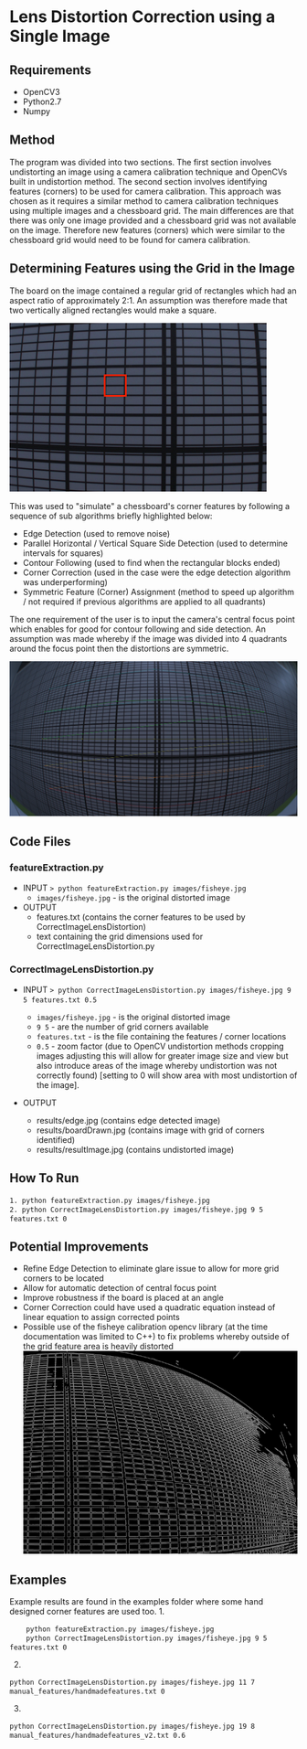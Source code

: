 # Lens Distortion Correction using a Single Image

## Requirements

- OpenCV3
- Python2.7
- Numpy

## Method

The program was divided into two sections. The first section involves undistorting an image using a camera calibration technique and OpenCVs built in undistortion method. The second section involves identifying features (corners) to be used for camera calibration.
This approach was chosen as it requires a similar method to camera calibration techniques using multiple images and a chessboard grid. The main differences are that there was only one image provided and a chessboard grid was not available on the image. Therefore new features (corners) which were similar to the chessboard grid would need to be found for camera calibration.

## Determining Features using the Grid in the Image

The board on the image contained a regular grid of rectangles which had an aspect ratio of approximately 2:1. An assumption was therefore made that two vertically aligned rectangles would make a square.

![Square Example](/imgSrc/squareExample.png?raw=true "Example Square")

This was used to "simulate" a chessboard's corner features by following a sequence of sub algorithms briefly highlighted below:
- Edge Detection (used to remove noise)
- Parallel Horizontal / Vertical Square Side Detection (used to determine intervals for squares)
- Contour Following (used to find when the rectangular blocks ended)
- Corner Correction (used in the case were the edge detection algorithm was underperforming)
- Symmetric Feature (Corner) Assignment (method to speed up algorithm / not required if previous algorithms are applied to all quadrants)

The one requirement of the user is to input the camera's central focus point which enables for good for contour following and side detection. An assumption was made whereby if the image was divided into 4 quadrants around the focus point then the distortions are symmetric.

![Board Example](/imgSrc/boardExample.png?raw=true "Example Grid Board")

## Code Files

### featureExtraction.py
* INPUT    `> python featureExtraction.py images/fisheye.jpg`
  * `images/fisheye.jpg` - is the original distorted image
* OUTPUT 
  * features.txt (contains the corner features to be used by CorrectImageLensDistortion)
  * text containing the grid dimensions used for CorrectImageLensDistortion.py

### CorrectImageLensDistortion.py
* INPUT    `> python CorrectImageLensDistortion.py images/fisheye.jpg 9 5 features.txt 0.5`
  * `images/fisheye.jpg` - is the original distorted image
  * `9 5` - are the number of grid corners available
  * `features.txt` - is the file containing the features / corner locations
  * `0.5` - zoom factor (due to OpenCV undistortion methods cropping images adjusting this will allow for greater image size and view but also introduce areas of the image whereby undistortion was not correctly found) [setting to 0 will show area with most undistortion of the image].

* OUTPUT 
  * results/edge.jpg (contains edge detected image)
  * results/boardDrawn.jpg (contains image with grid of corners identified)
  * results/resultImage.jpg (contains undistorted image)

## How To Run

```
1. python featureExtraction.py images/fisheye.jpg
2. python CorrectImageLensDistortion.py images/fisheye.jpg 9 5 features.txt 0
```

## Potential Improvements
- Refine Edge Detection to eliminate glare issue to allow for more grid corners to be located
- Allow for automatic detection of central focus point
- Improve robustness if the board is placed at an angle
- Corner Correction could have used a quadratic equation instead of linear equation to assign corrected points
- Possible use of the fisheye calibration opencv library (at the time documentation was limited to C++) to fix problems whereby outside of the grid feature area is heavily distorted
![Glare Example](/imgSrc/glareExample.png?raw=true "Example Glare")

## Examples

Example results are found in the examples folder where some hand designed corner features are used too.
1. 	
```
	python featureExtraction.py images/fisheye.jpg
	python CorrectImageLensDistortion.py images/fisheye.jpg 9 5 features.txt 0
```
2. 
```
python CorrectImageLensDistortion.py images/fisheye.jpg 11 7 manual_features/handmadefeatures.txt 0
```
3.
```
python CorrectImageLensDistortion.py images/fisheye.jpg 19 8 manual_features/handmadefeatures_v2.txt 0.6
```